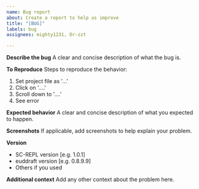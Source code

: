 ```yaml
---
name: Bug report
about: Create a report to help us improve
title: "[BUG]"
labels: bug
assignees: mighty1231, Dr-zzt

---
```


**Describe the bug**
A clear and concise description of what the bug is.

**To Reproduce**
Steps to reproduce the behavior:
1. Set project file as '...'
2. Click on '....'
3. Scroll down to '....'
4. See error

**Expected behavior**
A clear and concise description of what you expected to happen.

**Screenshots**
If applicable, add screenshots to help explain your problem.

**Version**
 - SC-REPL version [e.g. 1.0.1]
 - euddraft version [e.g. 0.8.9.9]
 - Others if you used

**Additional context**
Add any other context about the problem here.

